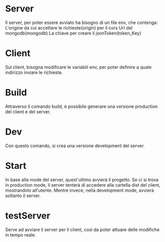 # Server
Il server, per poter essere avviato ha bisogno di un file env, che contenga:
L'origine da cui accettare le richieste(origin) per il cors
Url del mongodb(mongodb)
La chiave per creare il jsonToken(token_Key)

# Client
Sul client, bisogna modificare le variabili env, per poter definire a quale indirizzo inviare le richieste.

# Build
Attraverso il comando build, è possibile generare una versione production del client e del server.

# Dev
Con questo comando, si crea una versione development del server.

# Start
In base alla mode del server, quest'ultimo avvierà il progetto. Se ci si trova in production mode, il server tenterà di accedere alla cartella dist del client, mostrandolo all'utente. Mentre invece, nella development mode, avvierà soltanto il server.

# testServer 
Serve ad avviare il server per il client, così da poter attuare delle modifiche in tempo reale.
